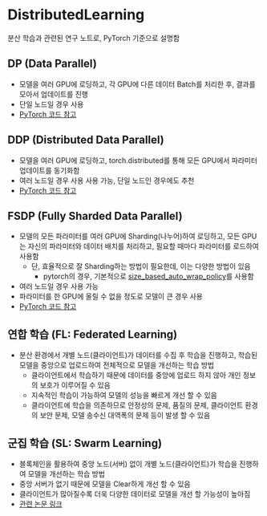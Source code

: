 # DistributedLearning
분산 학습과 관련된 연구 노트로, PyTorch 기준으로 설명함



## DP (Data Parallel)
- 모델을 여러 GPU에 로딩하고, 각 GPU에 다른 데이터 Batch를 처리한 후, 결과를 모아서 업데이트를 진행
- 단일 노드일 경우 사용
- [PyTorch 코드 참고](https://github.com/arisel117/DistributedLearning/blob/main/main_dp.py)


## DDP (Distributed Data Parallel)
- 모델을 여러 GPU에 로딩하고, torch.distributed를 통해 모든 GPU에서 파라미터 업데이트를 동기화함
- 여러 노드일 경우 사용 사용 가능, 단일 노드인 경우에도 추천
- [PyTorch 코드 참고](https://github.com/arisel117/DistributedLearning/blob/main/main_ddp.py)


## FSDP (Fully Sharded Data Parallel)
- 모델의 모든 파라미터를 여러 GPU에 Sharding(나누어)하여 로딩하고, 모든 GPU는 자신의 파라미터와 데이터 배치를 처리하고, 필요할 때마다 파라미터를 로드하여 사용함
  - 단, 효율적으로 잘 Sharding하는 방법이 필요한데, 이는 다양한 방법이 있음
    - pytorch의 경우, 기본적으로 [size_based_auto_wrap_policy](https://pytorch.org/docs/stable/fsdp.html)를 사용함
- 여러 노드일 경우 사용 가능
- 파라미터를 한 GPU에 올릴 수 없을 정도로 모델이 큰 경우 사용
- [PyTorch 코드 참고](https://github.com/arisel117/DistributedLearning/blob/main/main_fsdp.py)



## 연합 학습 (FL: Federated Learning)
- 분산 환경에서 개별 노드(클라이언트)가 데이터를 수집 후 학습을 진행하고, 학습된 모델을 중앙으로 업로드하여 전체적으로 모델을 개선하는 학습 방법
  - 클라이언트에서 학습하기 때문에 데이터를 중앙에 업로드 하지 않아 개인 정보의 보호가 이루어질 수 있음
  - 지속적인 학습이 가능하여 모델의 성능을 빠르게 개선 할 수 있음
  - 클라이언트에 학습을 의존하므로 안정성의 문제, 품질의 문제, 클라이언트 환경의 보안 문제, 모델 송수신 대역폭의 문제 등이 발생 할 수 있음


## 군집 학습 (SL: Swarm Learning)
- 블록체인을 활용하여 중앙 노드(서버) 없이 개별 노드(클라이언트)가 학습을 진행하여 모델을 개선하는 학습 방법
- 중앙 서버가 없기 때문에 모델을 Clear하게 개선 할 수 있음
- 클라이언트가 많아질수록 더욱 다양한 데이터로 모델을 개선 할 가능성이 높아짐
- [관련 논문 링크](https://www.nature.com/articles/s41586-021-03583-3)


